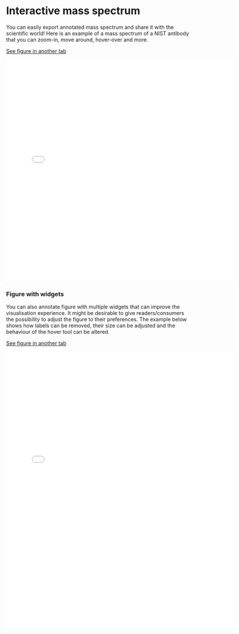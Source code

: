 # Interactive mass spectrum
You can easily export annotated mass spectrum and share it with the scientific world! Here is an example of a mass spectrum of a NIST antibody that you can zoom-in, move around, hover-over and more. 

[See figure in another tab](html-files/mass-spectrum.html)

<iframe 
    width="620" 
    frameborder="0" 
    height="605"
    src="html-files/mass-spectrum.html" 
    style="background: #FFFFFF;"
></iframe><br />


### Figure with widgets
You can also annotate figure with multiple widgets that can improve the visualisation experience. It might be desirable to give readers/consumers the possibility to adjust the figure to their preferences. The example below shows how labels can be removed, their size can be adjusted and the behaviour of the hover tool can be altered.

[See figure in another tab](html-files/widgets-mass-spectrum.html)

<iframe 
    width="620" 
    frameborder="0" 
    height="755"
    src="html-files/widgets-mass-spectrum.html" 
    style="background: #FFFFFF;"
></iframe><br />